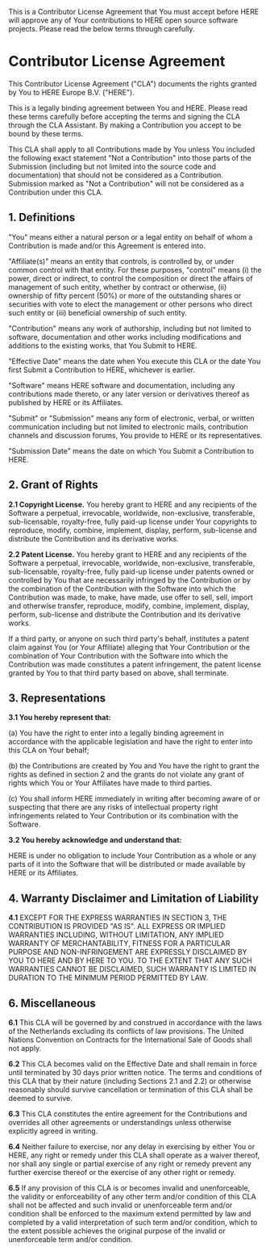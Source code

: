 This is a Contributor License Agreement that You must accept before HERE will approve any of Your contributions to HERE open source software projects. Please read the below terms through carefully.

# Contributor License Agreement

This Contributor License Agreement ("CLA") documents the rights granted by You to HERE Europe B.V. ("HERE").

This is a legally binding agreement between You and HERE. Please read these terms carefully before accepting the terms and signing the CLA through the CLA Assistant. By making a Contribution you accept to be bound by these terms.

This CLA shall apply to all Contributions made by You unless You included the following exact statement "Not a Contribution" into those parts of the Submission (including but not limited into the source code and documentation) that should not be considered as a Contribution. Submission marked as "Not a Contribution" will not be considered as a Contribution under this CLA.

## 1. Definitions

"You" means either a natural person or a legal entity on behalf of whom a Contribution is made and/or this Agreement is entered into.

"Affiliate(s)" means an entity that controls, is controlled by, or under common control with that entity. For these purposes, "control" means (i) the power, direct or indirect, to control the composition or direct the affairs of management of such entity, whether by contract or otherwise, (ii) ownership of fifty percent (50%) or more of the outstanding shares or securities with vote to elect the management or other persons who direct such entity or (iii) beneficial ownership of such entity.

"Contribution" means any work of authorship, including but not limited to software, documentation and other works including modifications and additions to the existing works, that You Submit to HERE.

"Effective Date" means the date when You execute this CLA or the date You first Submit a Contribution to HERE, whichever is earlier.

"Software" means HERE software and documentation, including any contributions made thereto, or any later version or derivatives thereof as published by HERE or its Affiliates.

"Submit" or "Submission" means any form of electronic, verbal, or written communication including but not limited to electronic mails, contribution channels and discussion forums, You provide to HERE or its representatives.

"Submission Date" means the date on which You Submit a Contribution to HERE.

## 2. Grant of Rights

**2.1 Copyright License.** You hereby grant to HERE and any recipients of the Software a perpetual, irrevocable, worldwide, non-exclusive, transferable, sub-licensable, royalty-free, fully paid-up license under Your copyrights to reproduce, modify, combine, implement, display, perform, sub-license and distribute the Contribution and its derivative works.

**2.2 Patent License.** You hereby grant to HERE and any recipients of the Software a perpetual, irrevocable, worldwide, non-exclusive, transferable, sub-licensable, royalty-free, fully paid-up license under patents owned or controlled by You that are necessarily infringed by the Contribution or by the combination of the Contribution with the Software into which the Contribution was made, to make, have made, use offer to sell, sell, import and otherwise transfer, reproduce, modify, combine, implement, display, perform, sub-license and distribute the Contribution and its derivative works.

If a third party, or anyone on such third party's behalf, institutes a patent claim against You (or Your Affiliate) alleging that Your Contribution or the combination of Your Contribution with the Software into which the Contribution was made constitutes a patent infringement, the patent license granted by You to that third party based on above, shall terminate.

## 3. Representations

**3.1 You hereby represent that:**

(a) You have the right to enter into a legally binding agreement in accordance with the applicable legislation and have the right to enter into this CLA on Your behalf;

(b) the Contributions are created by You and You have the right to grant the rights as defined in section 2 and the grants do not violate any grant of rights which You or Your Affiliates have made to third parties.

(c) You shall inform HERE immediately in writing after becoming aware of or suspecting that there are any risks of intellectual property right infringements related to Your Contribution or its combination with the Software.

**3.2 You hereby acknowledge and understand that:**

HERE is under no obligation to include Your Contribution as a whole or any parts of it into the Software that will be distributed or made available by HERE or its Affiliates.

## 4. Warranty Disclaimer and Limitation of Liability

**4.1** EXCEPT FOR THE EXPRESS WARRANTIES IN SECTION 3, THE CONTRIBUTION IS PROVIDED "AS IS". ALL EXPRESS OR IMPLIED WARRANTIES INCLUDING, WITHOUT LIMITATION, ANY IMPLIED WARRANTY OF MERCHANTABILITY, FITNESS FOR A PARTICULAR PURPOSE AND NON-INFRINGEMENT ARE EXPRESSLY DISCLAIMED BY YOU TO HERE AND BY HERE TO YOU. TO THE EXTENT THAT ANY SUCH WARRANTIES CANNOT BE DISCLAIMED, SUCH WARRANTY IS LIMITED IN DURATION TO THE MINIMUM PERIOD PERMITTED BY LAW.

## 6. Miscellaneous

**6.1** This CLA will be governed by and construed in accordance with the laws of the Netherlands excluding its conflicts of law provisions. The United Nations Convention on Contracts for the International Sale of Goods shall not apply.

**6.2** This CLA becomes valid on the Effective Date and shall remain in force until terminated by 30 days prior written notice. The terms and conditions of this CLA that by their nature (including Sections 2.1 and 2.2) or otherwise reasonably should survive cancellation or termination of this CLA shall be deemed to survive.

**6.3** This CLA constitutes the entire agreement for the Contributions and overrides all other agreements or understandings unless otherwise explicitly agreed in writing.

**6.4** Neither failure to exercise, nor any delay in exercising by either You or HERE, any right or remedy under this CLA shall operate as a waiver thereof, nor shall any single or partial exercise of any right or remedy prevent any further exercise thereof or the exercise of any other right or remedy.

**6.5** If any provision of this CLA is or becomes invalid and unenforceable, the validity or enforceability of any other term and/or condition of this CLA shall not be affected and such invalid or unenforceable term and/or condition shall be enforced to the maximum extend permitted by law and completed by a valid interpretation of such term and/or condition, which to the extent possible achieves the original purpose of the invalid or unenforceable term and/or condition.